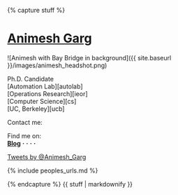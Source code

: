 {% capture stuff %}


# <a href="{{ site.baseurl }}/" id="home">Animesh Garg</a>

<!--![Animesh with Bay Bridge in background]({{ site.baseurl }}/images/animesh_bay.png)  -->
![Animesh with Bay Bridge in background]({{ site.baseurl }}/images/animesh_headshot.png)  

Ph.D. Candidate  
[Automation Lab][autolab]  
[Operations Research][ieor]   
[Computer Science][cs]  
[UC, Berkeley][ucb]  

Contact me: [<i class="fa fa-envelope fa-lg"></i>](mailto:animesh.garg@berkeley.edu)  

Find me on:  
[**Blog**](http://animesh-garg.blogspot.com/)   **&#xb7;** 
[<i class="fa fa-git fa-lg"></i>](https://github.com/animesh-garg)   **&#xb7;** 
[<i class="fa fa-twitter fa-lg"></i>](https://twitter.com/Animesh_Garg)  **&#xb7;**
[<i class="fa fa-linkedin fa-lg"></i>](http://www.linkedin.com/in/animeshgarg)  **&#xb7;**
[<i class="fa fa-facebook-square fa-lg"></i>](https://www.facebook.com/garganimesh)    


<a class="twitter-timeline" data-dnt="true" href="https://twitter.com/Animesh_Garg" data-widget-id="536483931428618240">Tweets by @Animesh_Garg</a>
<script>!function(d,s,id){var js,fjs=d.getElementsByTagName(s)[0],p=/^http:/.test(d.location)?'http':'https';if(!d.getElementById(id)){js=d.createElement(s);js.id=id;js.src=p+"://platform.twitter.com/widgets.js";fjs.parentNode.insertBefore(js,fjs);}}(document,"script","twitter-wjs");</script>

{% include peoples_urls.md %}

{% endcapture %}
{{ stuff | markdownify }}
